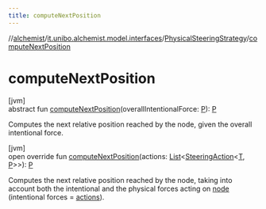 ```yaml
---
title: computeNextPosition
---
```

//[alchemist](../../../index.html)/[it.unibo.alchemist.model.interfaces](../index.html)/[PhysicalSteeringStrategy](index.html)/[computeNextPosition](compute-next-position.html)



# computeNextPosition



[jvm]\
abstract fun [computeNextPosition](compute-next-position.html)(overallIntentionalForce: [P](index.html)): [P](index.html)



Computes the next relative position reached by the node, given the overall intentional force.





[jvm]\
open override fun [computeNextPosition](compute-next-position.html)(actions: [List](https://kotlinlang.org/api/latest/jvm/stdlib/kotlin.collections/-list/index.html)<[SteeringAction](../-steering-action/index.html)<[T](index.html), [P](index.html)>>): [P](index.html)



Computes the next relative position reached by the node, taking into account both the intentional and the physical forces acting on [node](node.html) (intentional forces = [actions](compute-next-position.html)).




